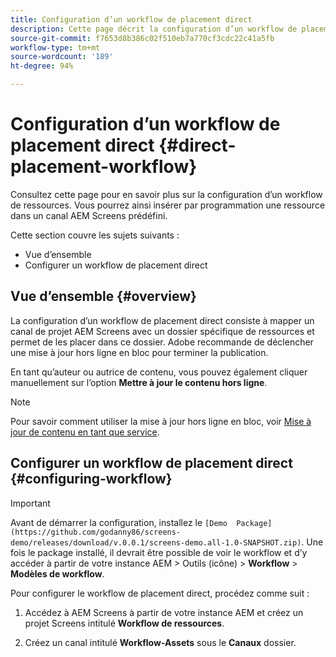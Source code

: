 ```yaml
---
title: Configuration d’un workflow de placement direct
description: Cette page décrit la configuration d’un workflow de placement direct.
source-git-commit: f7653d8b386c02f510eb7a770cf3cdc22c41a5fb
workflow-type: tm+mt
source-wordcount: '189'
ht-degree: 94%

---
```



# Configuration d’un workflow de placement direct {#direct-placement-workflow}

Consultez cette page pour en savoir plus sur la configuration d’un workflow de ressources. Vous pourrez ainsi insérer par programmation une ressource dans un canal AEM Screens prédéfini.

Cette section couvre les sujets suivants :

* Vue d’ensemble
* Configurer un workflow de placement direct

## Vue d’ensemble {#overview}

La configuration d’un workflow de placement direct consiste à mapper un canal de projet AEM Screens avec un dossier spécifique de ressources et permet de les placer dans ce dossier. Adobe recommande de déclencher une mise à jour hors ligne en bloc pour terminer la publication.

En tant qu’auteur ou autrice de contenu, vous pouvez également cliquer manuellement sur l’option **Mettre à jour le contenu hors ligne**.

>[!NOTE]
>
>Pour savoir comment utiliser la mise à jour hors ligne en bloc, voir [Mise à jour de contenu en tant que service](/help/user-guide/content-update-as-a-service.md).

## Configurer un workflow de placement direct {#configuring-workflow}

>[!IMPORTANT]
>
>Avant de démarrer la configuration, installez le `[Demo  Package](https://github.com/godanny86/screens-demo/releases/download/v.0.0.1/screens-demo.all-1.0-SNAPSHOT.zip)`. Une fois le package installé, il devrait être possible de voir le workflow et d’y accéder à partir de votre instance AEM > Outils (icône) > **Workflow** > **Modèles de workflow**.

Pour configurer le workflow de placement direct, procédez comme suit :

1. Accédez à AEM Screens à partir de votre instance AEM et créez un projet Screens intitulé **Workflow de ressources**.

1. Créez un canal intitulé **Workflow-Assets** sous le **Canaux** dossier.

